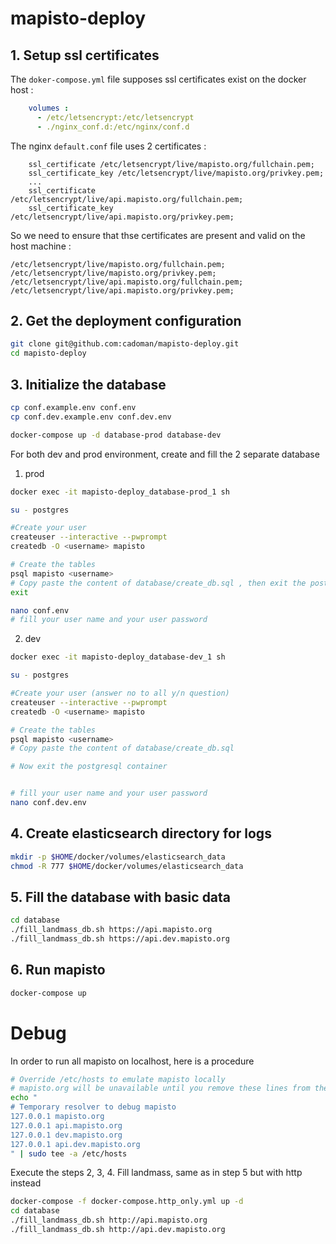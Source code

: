 # mapisto-deploy
## 1. Setup ssl certificates
The `doker-compose.yml` file supposes ssl certificates exist on the docker host : 
```yml
    volumes :
      - /etc/letsencrypt:/etc/letsencrypt
      - ./nginx_conf.d:/etc/nginx/conf.d
```
The nginx `default.conf` file uses 2 certificates : 
```
    ssl_certificate /etc/letsencrypt/live/mapisto.org/fullchain.pem;
    ssl_certificate_key /etc/letsencrypt/live/mapisto.org/privkey.pem;
    ...
    ssl_certificate /etc/letsencrypt/live/api.mapisto.org/fullchain.pem;
    ssl_certificate_key /etc/letsencrypt/live/api.mapisto.org/privkey.pem;
```
So we need to ensure that thse certificates are present and valid on the host machine :
```
/etc/letsencrypt/live/mapisto.org/fullchain.pem;
/etc/letsencrypt/live/mapisto.org/privkey.pem;
/etc/letsencrypt/live/api.mapisto.org/fullchain.pem;
/etc/letsencrypt/live/api.mapisto.org/privkey.pem;
```
## 2. Get the deployment configuration
```bash
git clone git@github.com:cadoman/mapisto-deploy.git
cd mapisto-deploy

```
## 3.  Initialize the database
```bash
cp conf.example.env conf.env
cp conf.dev.example.env conf.dev.env

docker-compose up -d database-prod database-dev
```
For both dev and prod environment, create and fill the 2 separate database
1. prod
```bash
docker exec -it mapisto-deploy_database-prod_1 sh

su - postgres

#Create your user
createuser --interactive --pwprompt
createdb -O <username> mapisto

# Create the tables
psql mapisto <username>
# Copy paste the content of database/create_db.sql , then exit the postgresql container
exit

nano conf.env 
# fill your user name and your user password
```
2. dev
```bash
docker exec -it mapisto-deploy_database-dev_1 sh

su - postgres

#Create your user (answer no to all y/n question)
createuser --interactive --pwprompt
createdb -O <username> mapisto

# Create the tables
psql mapisto <username>
# Copy paste the content of database/create_db.sql 

# Now exit the postgresql container


# fill your user name and your user password
nano conf.dev.env 
```
## 4. Create elasticsearch directory for logs
```bash
mkdir -p $HOME/docker/volumes/elasticsearch_data
chmod -R 777 $HOME/docker/volumes/elasticsearch_data
```
## 5. Fill the database with basic data
```bash
cd database
./fill_landmass_db.sh https://api.mapisto.org
./fill_landmass_db.sh https://api.dev.mapisto.org
```
## 6. Run mapisto
```bash
docker-compose up
```

# Debug
In order to run all mapisto on localhost, here is a procedure
```bash
# Override /etc/hosts to emulate mapisto locally
# mapisto.org will be unavailable until you remove these lines from the file
echo "
# Temporary resolver to debug mapisto 
127.0.0.1 mapisto.org 
127.0.0.1 api.mapisto.org 
127.0.0.1 dev.mapisto.org 
127.0.0.1 api.dev.mapisto.org 
" | sudo tee -a /etc/hosts
```
Execute the steps 2, 3, 4.
Fill landmass, same as in step 5 but with http instead
```bash
docker-compose -f docker-compose.http_only.yml up -d
cd database
./fill_landmass_db.sh http://api.mapisto.org
./fill_landmass_db.sh http://api.dev.mapisto.org
```
